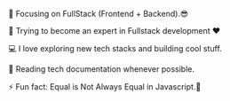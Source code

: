 🔭 Focusing on FullStack (Frontend + Backend).😎

🌱 Trying to become an expert in Fullstack development ❤

💻 I love exploring new tech stacks and building cool stuff.

📰 Reading tech documentation whenever possible.

⚡ Fun fact: Equal is Not Always Equal in Javascript.🤣

<!---
josephsun22/josephsun22 is a ✨ special ✨ repository because its `README.md` (this file) appears on your GitHub profile.
You can click the Preview link to take a look at your changes.
--->
